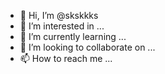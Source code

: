 - 👋 Hi, I’m @skskkks
- 👀 I’m interested in ...
- 🌱 I’m currently learning ...
- 💞️ I’m looking to collaborate on ...
- 📫 How to reach me ...

<!---
skskkks/skskkks is a ✨ special ✨ repository because its `README.md` (this file) appears on your GitHub profile.
You can click the Preview link to take a look at your changes.
--->
